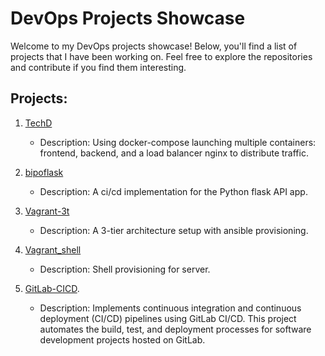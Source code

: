 # DevOps Projects Showcase

Welcome to my DevOps projects showcase! Below, you'll find a list of projects that I have been working on. Feel free to explore the repositories and contribute if you find them interesting.

## Projects:

1. [TechD](https://github.com/ashnike/TechD)
   - Description: Using docker-compose launching multiple containers: frontend, backend, and a load balancer nginx to distribute traffic.
  
2. [bipoflask](https://github.com/ashnike/bipoflask)
   - Description: A ci/cd implementation for the Python flask API app.

3. [Vagrant-3t](https://github.com/ashnike/Vagrant-3t)
   - Description: A 3-tier architecture setup with ansible provisioning.

4. [Vagrant_shell](https://github.com/ashnike/vagrant_shell)
   - Description: Shell provisioning for server.

5. [GitLab-CICD](https://gitlab.com/ashnike/demo_cicd_docker).
   - Description: Implements continuous integration and continuous deployment (CI/CD) pipelines using GitLab CI/CD. This project automates the build, test, and deployment processes for
     software development projects hosted on GitLab.
